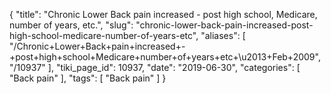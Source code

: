 {
    "title": "Chronic Lower Back pain increased - post high school, Medicare, number of years, etc.",
    "slug": "chronic-lower-back-pain-increased-post-high-school-medicare-number-of-years-etc",
    "aliases": [
        "/Chronic+Lower+Back+pain+increased+-+post+high+school+Medicare+number+of+years+etc+\u2013+Feb+2009",
        "/10937"
    ],
    "tiki_page_id": 10937,
    "date": "2019-06-30",
    "categories": [
        "Back pain"
    ],
    "tags": [
        "Back pain"
    ]
}